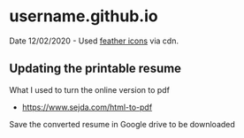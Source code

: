 # username.github.io





Date 12/02/2020 - Used [feather icons](https://github.com/feathericons/feather) via cdn.




## Updating the printable resume

What I used to turn the online version to pdf
 - https://www.sejda.com/html-to-pdf


Save the converted resume in Google drive to be downloaded

